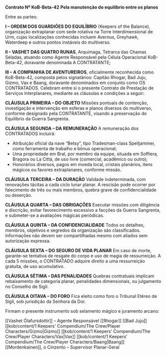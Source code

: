 **Contrato Nº KoB-Beta-42**
**Pela manutenção do equilíbrio entre os planos**

Entre as partes:

**I – ORDEM DOS GUARDIÕES DO EQUILÍBRIO** (Keepers of the Balance),
organização extraplanar com sede rotativa na Torre Interdimensional de Urm,
cujas localizações conhecidas incluem Avernus, Greyhawk, Waterdeep e outros
pontos instáveis do multiverso.

**II – VASHET DAS QUATRO RUNAS**, Arquimaga, Tetrarca das Chamas Seladas,
atuando como Agente Responsável pela Célula Operacional KoB-Beta-42,
doravante denominada A CONTRATANTE;

**III – A COMPANHIA DE AVENTUREIROS**, oficialmente reconhecida como
KoB-Beta-42, composta pelos signatários: Capitão Rhogar, Bad Juju, Gizmo, Vax
e Baang, doravante denominados em conjunto como OS CONTRATADOS.
Celebram entre si o presente Contrato de Prestação de Serviços Interplanares,
mediante as cláusulas e condições a seguir:

**CLÁUSULA PRIMEIRA – DO OBJETO**
Missões pontuais de contenção, investigação e intervenção em esferas e planos
diversos do multiverso, conforme designado pela CONTRATANTE, visando a
preservação do Equilíbrio da Guerra Sangrenta.

**CLÁUSULA SEGUNDA – DA REMUNERAÇÃO**
A remuneração dos CONTRATADOS incluirá:
- Atribuição oficial da nave “Betsy”, tipo Tradesman-class Spelljammer, como
ferramenta de trabalho e bônus operacional;
- Uma propriedade em Bral, por membro da equipe, situada em Soffiera, Bragora
ou La Città, de uso livre (comercial, acadêmico ou outro);
- Honorários diversos, pagos em moeda local, cristais planários, itens mágicos ou
favores extraplanares, conforme missão.

**CLÁUSULA TERCEIRA – DA DURAÇÃO**
Validade indeterminada, com renovações tácitas a cada ciclo lunar planar. A
rescisão pode ocorrer por falecimento de três ou mais membros, quebra grave de
confidencialidade ou deserção.

**CLÁUSULA QUARTA – DAS OBRIGAÇÕES**
Executar missões com diligência e discrição, evitar favorecimento excessivo a
facções da Guerra Sangrenta, e submeter-se a avaliações mágicas periódicas.

**CLÁUSULA QUINTA – DA CONFIDENCIALIDADE**
Todos os detalhes, membros, objetivos e segredos da organização são
classificados. Informações não devem ser compartilhadas mesmo com aliados sem
autorização expressa.

**CLÁUSULA SEXTA – DO SEGURO DE VIDA PLANAR**
Em caso de morte, garante-se tentativa de resgate do corpo e uso de magia de
ressurreição. A cada 5 missões, o CONTRATADO adquire direito a uma
ressurreição gratuita, de uso acumulativo.

**CLÁUSULA SÉTIMA – DAS PENALIDADES**
Quebras contratuais implicam rebaixamento de categoria planar, penalidades
dimensionais, ou julgamento no Conselho de Sigil.

**CLÁUSULA OITAVA – DO FORO**
Fica eleito como foro o Tribunal Etéreo de Sigil, sob jurisdição da Senhora da Dor.


Firmam o presente instrumento sob selamento mágico e juramento arcano:

[[Vashet Ólafursdottir]] – Agente Responsável
[[Rhogar]]
[[Bad Juju]]
[[kob/content/1 Keepers' Compendium/The Crew/Player Characters/Gizmo|Gizmo]]
[[kob/content/1 Keepers' Compendium/The Crew/Player Characters/Vax|Vax]]
[[kob/content/1 Keepers' Compendium/The Crew/Player Characters/Baang|Baang]]
[[Mordenkainen]], o Cinzento – Supervisor Planar-Geral